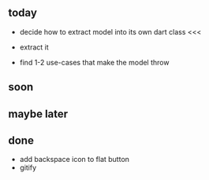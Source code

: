## today 


- decide how to extract model into its own dart class <<<

- extract it
- find 1-2 use-cases that make the model throw




## soon 


## maybe later


## done

- add backspace icon to flat button 
- gitify 

